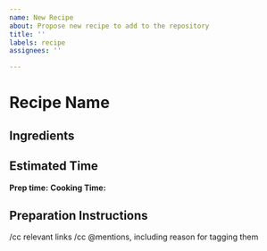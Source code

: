 ```yaml
---
name: New Recipe
about: Propose new recipe to add to the repository
title: ''
labels: recipe
assignees: ''

---
```


# Recipe Name <!-- Replace with recipe name  -->

## Ingredients
<!-- Fill list of ingredients below -->

## Estimated Time
<!-- Fill in estimated prep and cook time -->
**Prep time:**
**Cooking Time:**

## Preparation Instructions
<!-- Fill in instructions to prepare the meal according to the recipe -->

/cc relevant links
/cc @mentions, including reason for tagging them
